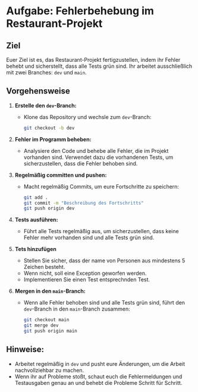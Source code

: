 # Aufgabe: Fehlerbehebung im Restaurant-Projekt

## Ziel
Euer Ziel ist es, das Restaurant-Projekt fertigzustellen, indem ihr Fehler behebt und sicherstellt, dass alle Tests grün sind. Ihr arbeitet ausschließlich mit zwei Branches: `dev` und `main`.

## Vorgehensweise

1. **Erstelle den `dev`-Branch:**
   - Klone das Repository und wechsle zum `dev`-Branch:
     ```bash
     git checkout -b dev
     ```

2. **Fehler im Programm beheben:**
   - Analysiere den Code und behebe alle Fehler, die im Projekt vorhanden sind. Verwendet dazu die vorhandenen Tests, um sicherzustellen, dass die Fehler behoben sind.

3. **Regelmäßig committen und pushen:**
   - Macht regelmäßig Commits, um eure Fortschritte zu speichern:
     ```bash
     git add .
     git commit -m "Beschreibung des Fortschritts"
     git push origin dev
     ```

4. **Tests ausführen:**
   - Führt alle Tests regelmäßig aus, um sicherzustellen, dass keine Fehler mehr vorhanden sind und alle Tests grün sind.
5. **Tets hinzufügen**
   - Stellen Sie sicher, dass der name von Personen aus mindestens 5 Zeichen besteht.
   - Wenn nicht, soll eine Exception geworfen werden.
   - Implementieren Sie einen Test entsprechnden Test.
   
7. **Mergen in den `main`-Branch:**
   - Wenn alle Fehler behoben sind und alle Tests grün sind, führt den `dev`-Branch in den `main`-Branch zusammen:
     ```bash
     git checkout main
     git merge dev
     git push origin main
     ```

## Hinweise:
- Arbeitet regelmäßig in `dev` und pusht eure Änderungen, um die Arbeit nachvollziehbar zu machen.
- Wenn ihr auf Probleme stoßt, schaut euch die Fehlermeldungen und Testausgaben genau an und behebt die Probleme Schritt für Schritt.
